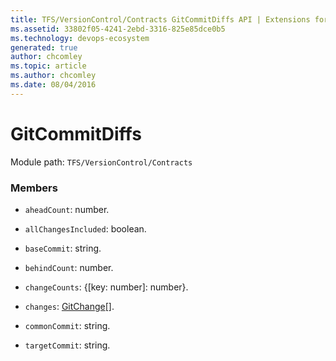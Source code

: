 ```yaml
---
title: TFS/VersionControl/Contracts GitCommitDiffs API | Extensions for Azure DevOps Services
ms.assetid: 33802f05-4241-2ebd-3316-825e85dce0b5
ms.technology: devops-ecosystem
generated: true
author: chcomley
ms.topic: article
ms.author: chcomley
ms.date: 08/04/2016
---
```


# GitCommitDiffs

Module path: `TFS/VersionControl/Contracts`


### Members

* `aheadCount`: number. 

* `allChangesIncluded`: boolean. 

* `baseCommit`: string. 

* `behindCount`: number. 

* `changeCounts`: {[key: number]: number}. 

* `changes`: [GitChange](../../../TFS/VersionControl/Contracts/GitChange.md)[]. 

* `commonCommit`: string. 

* `targetCommit`: string. 

